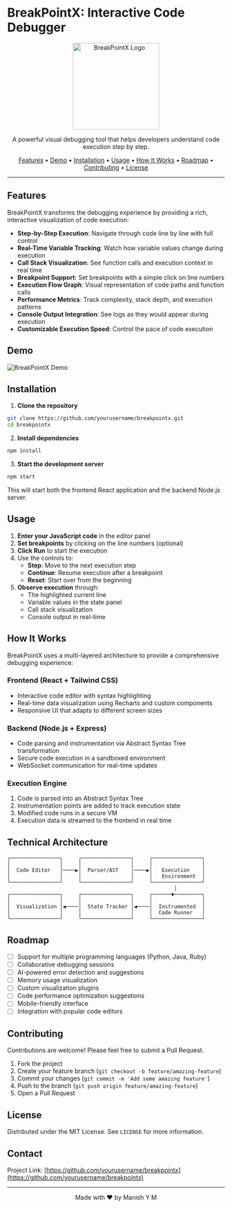 # BreakPointX: Interactive Code Debugger

<p align="center">
  <img src="https://via.placeholder.com/200x200" alt="BreakPointX Logo" width="200" height="200">
</p>

<p align="center">
  A powerful visual debugging tool that helps developers understand code execution step by step.
</p>

<p align="center">
  <a href="#features">Features</a> •
  <a href="#demo">Demo</a> •
  <a href="#installation">Installation</a> •
  <a href="#usage">Usage</a> •
  <a href="#how-it-works">How It Works</a> •
  <a href="#roadmap">Roadmap</a> •
  <a href="#contributing">Contributing</a> •
  <a href="#license">License</a>
</p>

---

## Features

BreakPointX transforms the debugging experience by providing a rich, interactive visualization of code execution:

- **Step-by-Step Execution**: Navigate through code line by line with full control
- **Real-Time Variable Tracking**: Watch how variable values change during execution
- **Call Stack Visualization**: See function calls and execution context in real time
- **Breakpoint Support**: Set breakpoints with a simple click on line numbers
- **Execution Flow Graph**: Visual representation of code paths and function calls
- **Performance Metrics**: Track complexity, stack depth, and execution patterns
- **Console Output Integration**: See logs as they would appear during execution
- **Customizable Execution Speed**: Control the pace of code execution

## Demo

![BreakPointX Demo](https://via.placeholder.com/800x45)

## Installation

1. **Clone the repository**
```bash
git clone https://github.com/yourusername/breakpointx.git
cd breakpointx
```

2. **Install dependencies**
```bash
npm install
```

3. **Start the development server**
```bash
npm start
```

This will start both the frontend React application and the backend Node.js server.

## Usage

1. **Enter your JavaScript code** in the editor panel
2. **Set breakpoints** by clicking on the line numbers (optional)
3. **Click Run** to start the execution
4. Use the controls to:
   - **Step**: Move to the next execution step
   - **Continue**: Resume execution after a breakpoint
   - **Reset**: Start over from the beginning
5. **Observe execution** through:
   - The highlighted current line
   - Variable values in the state panel
   - Call stack visualization
   - Console output in real-time

## How It Works

BreakPointX uses a multi-layered architecture to provide a comprehensive debugging experience:

### Frontend (React + Tailwind CSS)
- Interactive code editor with syntax highlighting
- Real-time data visualization using Recharts and custom components
- Responsive UI that adapts to different screen sizes

### Backend (Node.js + Express)
- Code parsing and instrumentation via Abstract Syntax Tree transformation
- Secure code execution in a sandboxed environment
- WebSocket communication for real-time updates

### Execution Engine
1. Code is parsed into an Abstract Syntax Tree
2. Instrumentation points are added to track execution state
3. Modified code runs in a secure VM
4. Execution data is streamed to the frontend in real time

## Technical Architecture

```
┌────────────────┐     ┌────────────────┐     ┌────────────────┐
│                │     │                │     │                │
│  Code Editor   │────▶│  Parser/AST    │────▶│   Execution    │
│                │     │                │     │   Environment  │
└────────────────┘     └────────────────┘     └────────────────┘
                                                      │
┌────────────────┐     ┌────────────────┐     ┌──────▼─────────┐
│                │     │                │     │                │
│  Visualization │◀────│  State Tracker │◀────│  Instrumented  │
│                │     │                │     │  Code Runner   │
└────────────────┘     └────────────────┘     └────────────────┘
```

## Roadmap

- [ ] Support for multiple programming languages (Python, Java, Ruby)
- [ ] Collaborative debugging sessions
- [ ] AI-powered error detection and suggestions
- [ ] Memory usage visualization
- [ ] Custom visualization plugins
- [ ] Code performance optimization suggestions
- [ ] Mobile-friendly interface
- [ ] Integration with popular code editors

## Contributing

Contributions are welcome! Please feel free to submit a Pull Request.

1. Fork the project
2. Create your feature branch (`git checkout -b feature/amazing-feature`)
3. Commit your changes (`git commit -m 'Add some amazing feature'`)
4. Push to the branch (`git push origin feature/amazing-feature`)
5. Open a Pull Request

## License

Distributed under the MIT License. See `LICENSE` for more information.

## Contact

Project Link: [https://github.com/yourusername/breakpointx](https://github.com/yourusername/breakpointx)

---

<p align="center">
  Made with ❤️ by Manish Y M
</p>
